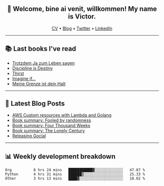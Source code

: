 <h2 align="center">👋 Welcome, bine ai venit, willkommen! My name is Victor. </h2>
<p align="center">
  <a href="https://dornea.nu/cv">CV</a> •
  <a href="https://blog.dornea.nu">Blog</a> •
  <a href="https://twitter.com/victordorneanu">Twitter</a> •
  <a href="https://www.linkedin.com/in/victor-dorneanu/">LinkedIn</a> 
</p>

  <!--
  **dorneanu/dorneanu** is a ✨ _special_ ✨ repository because its `README.md` (this file) appears on your GitHub profile.

  Here are some ideas to get you started:

  - 🔭 I’m currently working on ...
  - 🌱 I’m currently learning ...
  - 👯 I’m looking to collaborate on ...
  - 🤔 I’m looking for help with ...
  - 💬 Ask me about ...
  - 📫 How to reach me: ...
  - 😄 Pronouns: ...
  - ⚡ Fun fact: ...
  -->

---

## 📚 Last books I've read

<!--START_SECTION:books-->

- [Trotzdem Ja zum Leben sagen](https://brainfck.org/book/trotzdem-ja-zum-leben-sagen/)
- [Discipline is Destiny](https://brainfck.org/book/discipline-is-destiny/)
- [Thirst](https://brainfck.org/book/thirst/)
- [Imagine if…](https://brainfck.org/book/imagine-if/)
- [Meine Grenze ist dein Halt](https://brainfck.org/book/meine-grenze-ist-dein-halt/)
<!--END_SECTION:books-->

---

## 📝 Latest Blog Posts

<!--START_SECTION:blog-->

- [AWS Custom resources with Lambda and Golang](https://blog.dornea.nu/2023/04/06/aws-custom-resources-with-lambda-and-golang/)
- [Book summary: Fooled by randomness](https://blog.dornea.nu/2023/02/04/book-summary-fooled-by-randomness/)
- [Book summary: Four Thousand Weeks](https://blog.dornea.nu/2023/01/27/book-summary-four-thousand-weeks/)
- [Book summary: The Lonely Century](https://blog.dornea.nu/2023/01/21/book-summary-the-lonely-century/)
- [Releasing Gocial](https://blog.dornea.nu/2022/12/15/releasing-gocial/)
<!--END_SECTION:blog-->

---

## 📊 **Weekly development breakdown**

<!--START_SECTION:waka-->

```text
Org          8 hrs 24 mins   ███████████▓░░░░░░░░░░░░░   47.07 %
Python       4 hrs 31 mins   ██████▒░░░░░░░░░░░░░░░░░░   25.33 %
Other        3 hrs 13 mins   ████▓░░░░░░░░░░░░░░░░░░░░   18.02 %
```

<!--END_SECTION:waka-->
